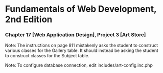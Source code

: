 # Fundamentals of Web Development, 2nd Edition
### Chapter 17 [Web Application Design], Project 3 [Art Store]

Note: The instructions on page 811 mistakenly asks the student to construct various classes for the Gallery table. It should instead be asking the student to construct classes for the Subject table.
 
Note: To configure database connection, edit includes/art-config.inc.php